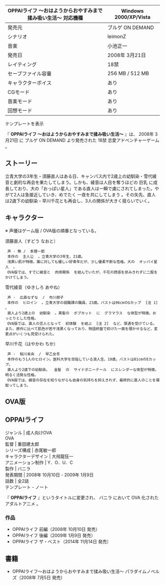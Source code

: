 OPPAIライフ 〜おはようからおやすみまで揉み吸い生活〜  対応機種  |  Windows 2000/XP/Vista   
---|---  
発売元  |  ブルゲ ON DEMAND   
シナリオ  |  leimonZ   
音楽  |  小池正一   
発売日  |  2008年  3月21日   
レイティング  |  18禁   
セーブファイル容量  |  256 MB / 512 MB   
キャラクターボイス  |  あり   
CGモード  |  あり   
音楽モード  |  あり   
回想モード  |  あり   
テンプレートを表示  
  
『 **OPPAIライフ ～おはようからおやすみまで揉み吸い生活～** 』は、  2008年  3月21日  に  ブルゲ ON DEMAND
より発売された  18禁  恋愛アドベンチャーゲーム    。

##  ストーリー  

立青大学の3年生・須藤直人はある日、キャンパス内で2歳上の幼馴染・雪代綾音と劇的な再会を果たしてしまう。しかも、綾音は人目を奪うほどの  巨乳
に成長しており、大の「おっぱい星人」である直人は一瞬で虜にされてしまった。やがて2人は急接近していき、めでたく  一夜を共にしてしまう
。その矢先、直人は2歳下の幼馴染・早川千花とも再会し、3人の関係が大きく揺らいでいく。

##  キャラクター  

※ 声優はゲーム版 / OVA版の順番となっている。

須藤直人（すどう なおと）

     声 - 無 /  本理一郎 
     本作の  主人公  。立青大学の3年生、21歳。 
     浅黒い肌が特徴。誰に対しても優しい好青年だが、少し優柔不断な性格。大の  オッパイ星人  。 
     OVA版では、すでに綾音と  肉体関係  を結んでいたが、千花の誘惑を拒みきれずに二股をかけてしまう。 
雪代綾音（ゆきしろ あやね）

     声 -  広森なずな  /  市川朋子 
     本作の  ヒロイン  。立青大学の就職課の職員、23歳。バストは96cmのGカップ  [注 1]  。 
     直人より2歳上の  幼馴染  。黒髪の  ボブカット  に  グラマラス  な体型が特徴。おっとりとした性格。 
     OVA版では、直人の恋人となって  初体験  を結ぶ  [注 2]  など、厚遇を受けている。また、原作に比べて肌色が若干浅黒くなっており、物語終盤で砕けた一面を覗かせるなど、変更点がいくつも見受けられた。 
早川千花（はやかわ ちか）

     声 -  桜川未央  /  早乙女冬 
     本作のもう1人のヒロイン。医科大学を目指している浪人生、19歳。バストは81cmのEカップ。 
     直人より2歳下の幼馴染。  金髪  の  サイドポニーテール  にスレンダーな体型が特徴。明るく活発な性格。 
     OVA版では、綾音の存在を知りながらも自身の気持ちを抑えきれず、最終的に直人のことを寝取ってしまう。 

##  OVA版  

OPPAIライフ  
---  
ジャンル  |  成人向けOVA   
OVA  
監督  |  重田建太郎   
シリーズ構成  |  赤尾敏一郎   
キャラクターデザイン  |  大飛龍狂一   
アニメーション制作  |  Y．O．U．C   
製作  |  バニラ   
発表期間  |  2008年  10月10日  \- 2009年  1月9日   
話数  |  全2話   
テンプレート  \-  ノート  
  
『 **OPPAIライフ** 』というタイトルに変更され、  バニラ  において  OVA  化された  アダルトアニメ  。

###  作品  

  * OPPAIライフ 前編（2008年  10月10日  発売） 
  * OPPAIライフ 後編（2009年  1月9日  発売） 
  * OPPAIライフ ザ・ベスト（2014年  11月14日  発売） 

##  書籍  

  * OPPAIライフ～おはようからおやすみまで揉み吸い生活～ パラダイムノベルズ（2008年  7月5日  発売） 

